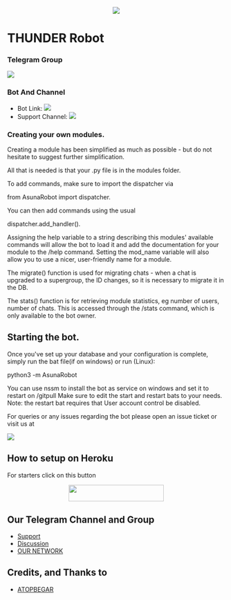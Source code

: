 <p align="center">
  <img src="https://telegra.ph/file/e25800cc389f5f3139470.jpg">
</p>

# THUNDER Robot

### Telegram Group
<p align="left">
<a href="https://t.me/Gymglassheroes" alt="Telegram!"> <img src="https://aleen42.github.io/badges/src/telegram.svg" /> </a>

### Bot And Channel 
* Bot Link:  <a href="http://t.me/Thundero_bot" alt="Thunder"> <img src="https://img.shields.io/badge/%F0%9F%A4%96%20-THUNDER-blue" /> </a>
* Support Channel: <a  href="https://t.me/thunderlog2" alt="Help Centre Logs"> <img  src="https://img.shields.io/badge/%F0%9F%92%A1-THUNDER%20Log%20Channel-9cf" /> </a>

### Creating your own modules.

Creating a module has been simplified as much as possible - but do not hesitate to suggest further simplification.

All that is needed is that your .py file is in the modules folder.

To add commands, make sure to import the dispatcher via

from AsunaRobot import dispatcher.

You can then add commands using the usual

dispatcher.add_handler().

Assigning the help variable to a string describing this modules' available
commands will allow the bot to load it and add the documentation for
your module to the /help command. Setting the mod_name variable will also allow you to use a nicer, user-friendly name for a module.

The migrate() function is used for migrating chats - when a chat is upgraded to a supergroup, the ID changes, so 
it is necessary to migrate it in the DB.

The stats() function is for retrieving module statistics, eg number of users, number of chats. This is accessed 
through the /stats command, which is only available to the bot owner.

## Starting the bot.

Once you've set up your database and your configuration is complete, simply run the bat file(if on windows) or run (Linux):

python3 -m AsunaRobot

You can use nssm to install the bot as service on windows and set it to restart on /gitpull 
Make sure to edit the start and restart bats to your needs. 
Note: the restart bat requires that User account control be disabled.

For queries or any issues regarding the bot please open an issue ticket or visit us at <p align="left">
<a href="https://t.me/GYMGLASSHEROES" alt="Telegram!"> <img src="https://aleen42.github.io/badges/src/telegram.svg" /> </a>

## How to setup on Heroku 
For starters click on this button 

<p align="center"><a href="https://heroku.com/deploy?template=https://github.com/Aarukami/komisan"> <img src="https://img.shields.io/badge/Deploy%20To%20Heroku-black?style=for-the-badge&logo=heroku" width="220" height="38.45"/></a></p>


## Our Telegram Channel and Group

* [Support](https://telegram.dog/Gymglassheroes)
* [Discussion](https://telegram.dog/animeongoing4)
* [OUR NETWORK](https://telegram.dog/SEKERNETWORK)

## Credits, and Thanks to 
*   [ATOPBEGAR](https://telegram.dog/ATOPBEGAR)
